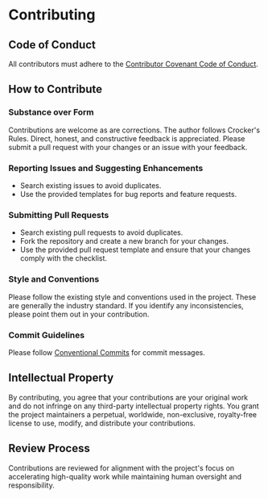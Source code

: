# Contributing

## Code of Conduct

All contributors must adhere to the [Contributor Covenant Code of Conduct](/CODE_OF_CONDUCT.md).

## How to Contribute

### Substance over Form

Contributions are welcome as are corrections. The author follows Crocker's Rules. Direct, honest, and constructive
feedback is appreciated. Please submit a pull request with your changes or an issue with your feedback.

### Reporting Issues and Suggesting Enhancements

- Search existing issues to avoid duplicates.
- Use the provided templates for bug reports and feature requests.

### Submitting Pull Requests

- Search existing pull requests to avoid duplicates.
- Fork the repository and create a new branch for your changes.
- Use the provided pull request template and ensure that your changes comply with the checklist.

### Style and Conventions

Please follow the existing style and conventions used in the project. These are generally the industry standard. If
you identify any inconsistencies, please point them out in your contribution.

### Commit Guidelines

Please follow [Conventional Commits](https://www.conventionalcommits.org/en/v1.0.0/) for commit messages.

## Intellectual Property

By contributing, you agree that your contributions are your original work and do not infringe on any third-party
intellectual property rights. You grant the project maintainers a perpetual, worldwide, non-exclusive, royalty-free
license to use, modify, and distribute your contributions.

## Review Process

Contributions are reviewed for alignment with the project's focus on accelerating high-quality work while
maintaining human oversight and responsibility.